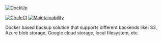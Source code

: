 ![DockUp](https://github.com/tareksamni/DockUp/blob/master/assets/logo.png)

[![CircleCI](https://circleci.com/gh/tareksamni/DockUp/tree/master.svg?style=svg)](https://circleci.com/gh/tareksamni/DockUp/tree/master) [![Maintainability](https://api.codeclimate.com/v1/badges/a1eebc68dd2560570d76/maintainability)](https://codeclimate.com/github/tareksamni/DockUp/maintainability)

Docker based backup solution that supports different backends like: S3, Azure blob storage, Google cloud storage, local filesystem, etc.
